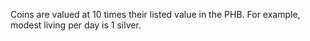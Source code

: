 Coins are valued at 10 times their listed value in the PHB. For example, modest living per day is 1 silver.